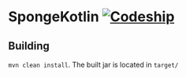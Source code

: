 # SpongeKotlin [![Codeship](https://img.shields.io/codeship/c3852c80-bb4a-0134-4a11-72723dc3fa57.svg)](https://app.codeship.com/projects/195637)

Building
--------
`mvn clean install`. The built jar is located in `target/`
